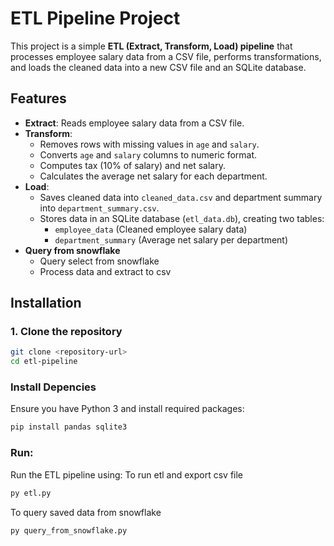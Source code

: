 # ETL Pipeline Project

This project is a simple **ETL (Extract, Transform, Load) pipeline** that processes employee salary data from a CSV file, performs transformations, and loads the cleaned data into a new CSV file and an SQLite database.


## Features
- **Extract**: Reads employee salary data from a CSV file.
- **Transform**:  
  - Removes rows with missing values in `age` and `salary`.  
  - Converts `age` and `salary` columns to numeric format.  
  - Computes tax (10% of salary) and net salary.  
  - Calculates the average net salary for each department.  
- **Load**:  
  - Saves cleaned data into `cleaned_data.csv` and department summary into `department_summary.csv`.  
  - Stores data in an SQLite database (`etl_data.db`), creating two tables:  
    - `employee_data` (Cleaned employee salary data)  
    - `department_summary` (Average net salary per department)
- **Query from snowflake**
  - Query select from snowflake
  - Process data and extract to csv

## Installation

### 1. Clone the repository
```bash
git clone <repository-url>
cd etl-pipeline
```

### Install Depencies
Ensure you have Python 3 and install required packages:
```bash
pip install pandas sqlite3

```

### Run: 
Run the ETL pipeline using:
To run etl and export csv file
```bash
py etl.py
```

To query saved data from snowflake
```bash
py query_from_snowflake.py
```
